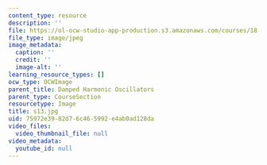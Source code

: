 ```yaml
---
content_type: resource
description: ''
file: https://ol-ocw-studio-app-production.s3.amazonaws.com/courses/18-03sc-differential-equations-fall-2011/75972e3982d76c465992e4ab0ad128da_s13.jpg
file_type: image/jpeg
image_metadata:
  caption: ''
  credit: ''
  image-alt: ''
learning_resource_types: []
ocw_type: OCWImage
parent_title: Damped Harmonic Oscillators
parent_type: CourseSection
resourcetype: Image
title: s13.jpg
uid: 75972e39-82d7-6c46-5992-e4ab0ad128da
video_files:
  video_thumbnail_file: null
video_metadata:
  youtube_id: null
---
```

